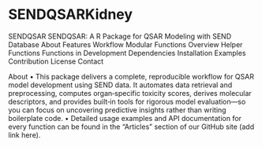 # SENDQSARKidney
SENDQSAR
SENDQSAR: A R Package for QSAR Modeling with SEND Database
About
Features
Workflow
Modular Functions Overview
Helper Functions
Functions in Development
Dependencies
Installation
Examples
Contribution
License
Contact

About
•	This package delivers a complete, reproducible workflow for QSAR model development using SEND data. It automates data retrieval and preprocessing, computes organ‑specific toxicity scores, derives molecular descriptors, and provides built‑in tools for rigorous model evaluation—so you can focus on uncovering predictive insights rather than writing boilerplate code. 
•	Detailed usage examples and API documentation for every function can be found in the “Articles” section of our GitHub site (add link here).
